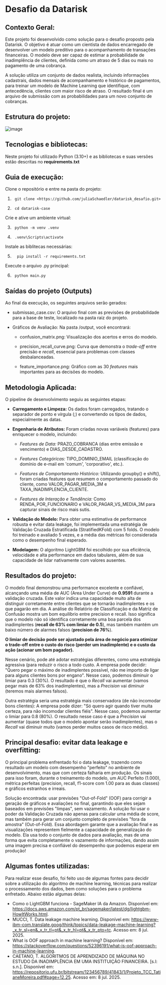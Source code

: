 # Desafio da Datarisk
## Contexto Geral: 

Este projeto foi desenvolvido como solução para o desafio proposto pela Datarisk. O objetivo é atuar como um cientista de dados encarregado de desenvolver um modelo preditivo para o acompanhamento de transações financeiras. O modelo deve ser capaz de estimar a probabilidade de inadimplência de clientes, definida como um atraso de 5 dias ou mais no pagamento de uma cobrança.

A solução utiliza um conjunto de dados realista, incluindo informações cadastrais, dados mensais de acompanhamento e histórico de pagamentos, para treinar um modelo de Machine Learning que identifique, com antecedência, clientes com maior risco de atraso. O resultado final é um arquivo de submissão com as probabilidades para um novo conjunto de cobranças.

## Estrutura do projeto:

![image](https://github.com/user-attachments/assets/8da2aaa3-cff8-4d60-9972-d551eb2aefb7)

## Tecnologias e bibliotecas:

Neste projeto foi utilizado Python (3.10+) e as bibliotecas e suas versões estão descritas no **requirements.txt**

## Guia de execução:

Clone o repositório e entre na pasta do projeto:

1.      git clone <https://github.com/juliaSchaedler/datarisk_desafio.git>    
2.      cd datarisk-case

Crie e ative um ambiente virtual:

3.      python -m venv .venv
4.      .venv\Scripts\activate


Instale as biblitecas necessárias:

5.       pip install -r requirements.txt

Execute o arquivo .py principal:

6.      python main.py

## Saídas do projeto (Outputs)
Ao final da execução, os seguintes arquivos serão gerados:

- submissao_case.csv: O arquivo final com as previsões de probabilidade para a base de teste, localizado na pasta raiz do projeto.

- Gráficos de Avaliação: Na pasta /output, você encontrará:

    - confusion_matrix.png: Visualização dos acertos e erros do modelo.

    - precision_recall_curve.png: Curva que demonstra o *trade-off* entre precisão e *recall*, essencial para problemas com classes desbalanceadas.

    - feature_importance.png: Gráfico com as 30 *features* mais importantes para as decisões do modelo.

## Metodologia Aplicada:

O pipeline de desenvolvimento seguiu as seguintes etapas:

- **Carregamento e Limpeza:** Os dados foram carregados, tratando o separador de ponto e vírgula (;) e convertendo os tipos de dados, especialmente as datas.

- **Engenharia de Atributos:** Foram criadas novas variáveis (features) para enriquecer o modelo, incluindo:

  - *Features de Data:* PRAZO_COBRANCA (dias entre emissão e vencimento) e DIAS_DESDE_CADASTRO.

  - *Features Categóricas:* TIPO_DOMINIO_EMAIL (classificação do domínio de e-mail em 'comum', 'corporativo', etc.).

  - *Features de Comportamento Histórico:* Utilizando groupby() e shift(), foram criadas features que resumem o comportamento passado do cliente, como VALOR_PAGAR_MEDIA_3M e TAXA_INADIMPLENCIA_CLIENTE.

  - *Features de Interação e Tendência:* Como RENDA_POR_FUNCIONARIO e VALOR_PAGAR_VS_MEDIA_3M para capturar sinais de risco mais sutis.

- **Validação do Modelo:** Para obter uma estimativa de performance robusta e evitar data leakage, foi implementada uma estratégia de Validação Cruzada Estratificada (StratifiedKFold) com 5 folds. O modelo foi treinado e avaliado 5 vezes, e a média das métricas foi considerada como o desempenho final esperado.

- **Modelagem:** O algoritmo LightGBM foi escolhido por sua eficiência, velocidade e alta performance em dados tabulares, além de sua capacidade de lidar nativamente com valores ausentes.

## Resultados do projeto:

O modelo final demonstrou uma performance excelente e confiável, alcançando uma média de AUC (Area Under Curve) de **0.9591** durante a validação cruzada. Este valor indica uma capacidade muito alta de distinguir corretamente entre clientes que se tornarão inadimplentes e os que pagarão em dia.  A análise do Relatório de Classificação e da Matriz de Confusão mostra um bom equilíbrio entre precision e recall. Isso significa que o modelo não só identifica corretamente uma boa parcela dos inadimplentes (**recall de 63% com limiar de 0.5**), mas também mantém um baixo número de alarmes falsos (**precision de 76%**). 

**O limiar de decisão pode ser ajustado pela área de negócio para otimizar o trade-off entre o custo do risco (perder um inadimplente) e o custo da ação (acionar um bom pagador).** 

Nesse cenário, pode até adotar estratégias diferentes, como uma estratégia agressiva (para reduzir o risco a todo custo. A empresa pode decidir: "Quero pegar o máximo de inadimplentes possível, não me importo de ligar para alguns clientes bons por engano". Nesse caso, podemos diminuir o limiar para 0.3 (30%). O resultado é que o *Recall* vai aumentar (vamos pegar mais de 63% dos inadimplentes), mas a *Precision* vai diminuir (teremos mais alarmes falsos).

Outra estratégia seria uma estratégia mais conservadora (de não incomodar bons clientes): A empresa pode dizer: "Só quero agir quando tiver muita certeza, para não incomodar clientes fiéis". Nesse caso, podemos aumentar o limiar para 0.8 (80%). O resultado nesse caso é que a *Precision* vai aumentar (quase todos que o modelo apontar serão inadimplentes), mas o *Recall* vai diminuir muito (vamos perder muitos casos de risco médio).

## Principal desafio: evitar data leakage e overfitting:

O principal problema enfrentado foi o data leakage, trazendo como resultado um modelo com desempenho "perfeito" no ambiente de desenvolvimento, mas que com certeza falharia em produção. Os sinais para isso foram, durante o treinamento do modelo, um AUC Perfeito (1.000), métrica perfeitas (precision, recall, f1-score com 1.00 para as duas classes)  e gráficos estranhos e irreais. 

Solução encontrada: usar previsões "Out-of-Fold" (OOF) para corrigir a geração de gráficos e avaliações no final, garantindo que eles sejam baseados em previsões "limpas", sem vazamento. A solução foi usar o poder da Validação Cruzada não apenas para calcular uma média de score, mas também para gerar um conjunto completo de previsões "fora da amostra" (Out-of-Fold). Essa abordagem garante que a avaliação final e as visualizações  representem fielmente a capacidade de generalização do modelo. Ela usa todo o conjunto de dados para avaliação, mas de uma forma que evita completamente o vazamento de informações,  dando assim uma imagem precisa e confiável do desempenho que podemos esperar em produção!

## Algumas fontes utilizadas:

Para realizar esse desafio, foi feito uso de algumas fontes para decidir sobre a utilização do algoritmo de machine learning, técnicas para realizar o processamento dos dados, bem como soluções para o problema enfretado. Abaixo estão algumas delas:

- Como o LightGBM funciona - SageMaker IA da Amazon. Disponível em: <https://docs.aws.amazon.com/pt_br/sagemaker/latest/dg/lightgbm-HowItWorks.html>.
- MUCCI, T. Data leakage machine learning. Disponível em: <https://www-ibm-com.translate.goog/think/topics/data-leakage-machine-learning?_x_tr_sl=en&_x_tr_tl=pt&_x_tr_hl=pt&_x_tr_pto=tc>. Acesso em: 8 jul. 2025.
- What is OOF approach in machine learning? Disponível em: <https://stackoverflow.com/questions/52396191/what-is-oof-approach-in-machine-learning>.
- CAETANO, T. ALGORITMOS DE APRENDIZADO DE MÁQUINA NO ESTUDO DA INADIMPLÊNCIA EM UMA INSTITUIÇÃO FINANCEIRA. [s.l: s.n.]. Disponível em: <https://repositorio.ufu.br/bitstream/123456789/41843/1/Projeto_TCC_TatianeMoreira.pdf#page=12.25>. Acesso em: 8 jul. 2025.
